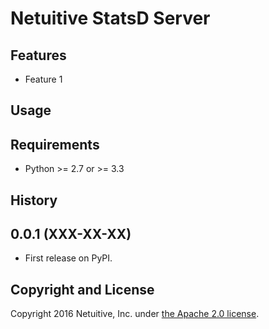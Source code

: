 Netuitive StatsD Server
===============================

Features
--------

* Feature 1

Usage
-----



Requirements
------------

- Python >= 2.7 or >= 3.3



History
-------

0.0.1 (XXX-XX-XX)
---------------------

* First release on PyPI.




Copyright and License
---------------------

Copyright 2016 Netuitive, Inc. under [the Apache 2.0 license](LICENSE).
